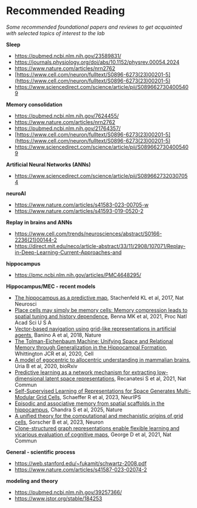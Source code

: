# Recommended Reading

*Some recommended foundational papers and reviews to get acquainted with selected topics of interest to the lab*

**Sleep**

- https://pubmed.ncbi.nlm.nih.gov/23589831/
- https://journals.physiology.org/doi/abs/10.1152/physrev.00054.2024
- https://www.nature.com/articles/nrn2762
- [https://www.cell.com/neuron/fulltext/S0896-6273(23)00201-5](https://www.cell.com/neuron/fulltext/S0896-6273(23)00201-5)
- https://www.sciencedirect.com/science/article/pii/S0896627304005409

**Memory consolidation**

- https://pubmed.ncbi.nlm.nih.gov/7624455/
- https://www.nature.com/articles/nrn2762
- https://pubmed.ncbi.nlm.nih.gov/21764357/
- [https://www.cell.com/neuron/fulltext/S0896-6273(23)00201-5](https://www.cell.com/neuron/fulltext/S0896-6273(23)00201-5)
- https://www.sciencedirect.com/science/article/pii/S0896627304005409

**Artificial Neural Networks (ANNs)**

- https://www.sciencedirect.com/science/article/pii/S0896627320307054

**neuroAI**

- https://www.nature.com/articles/s41583-023-00705-w
- https://www.nature.com/articles/s41593-019-0520-2

**Replay in brains and ANNs**

- https://www.cell.com/trends/neurosciences/abstract/S0166-2236(21)00144-2
- https://direct.mit.edu/neco/article-abstract/33/11/2908/107071/Replay-in-Deep-Learning-Current-Approaches-and

**hippocampus**

- https://pmc.ncbi.nlm.nih.gov/articles/PMC4648295/

**Hippocampus/MEC - recent models**

- [The hippocampus as a predictive map](https://pubmed.ncbi.nlm.nih.gov/28967910/), Stachenfeld KL et al, 2017, Nat Neurosci
- [Place cells may simply be memory cells: Memory compression leads to spatial tuning and history dependence](https://pubmed.ncbi.nlm.nih.gov/34916282/), Benna MK et al, 2021, Proc Natl Acad Sci U S A
- [Vector-based navigation using grid-like representations in artificial agents](https://pubmed.ncbi.nlm.nih.gov/29743670/), Banino A et al, 2018, Nature
- [The Tolman-Eichenbaum Machine: Unifying Space and Relational Memory through Generalization in the Hippocampal Formation](https://pubmed.ncbi.nlm.nih.gov/33181068/), Whittington JCR et al, 2020, Cell
- [A model of egocentric to allocentric understanding in mammalian brains](https://www.biorxiv.org/content/10.1101/2020.11.11.378141v2), Uria B et al, 2020, bioRxiv
- [Predictive learning as a network mechanism for extracting low-dimensional latent space representations](https://pubmed.ncbi.nlm.nih.gov/33658520/), Recanatesi S et al, 2021, Nat Commun
- [Self-Supervised Learning of Representations for Space Generates Multi-Modular Grid Cells](https://proceedings.neurips.cc/paper_files/paper/2023/hash/4846257e355f6923fc2a1fbe35099e91-Abstract-Conference.html), Schaeffer R et al, 2023, NeurIPS
- [Episodic and associative memory from spatial scaffolds in the hippocampus](https://pubmed.ncbi.nlm.nih.gov/39814883/), Chandra S et al, 2025, Nature
- [A unified theory for the computational and mechanistic origins of grid cells](https://pubmed.ncbi.nlm.nih.gov/36306779/), Sorscher B et al, 2023, Neuron
- [Clone-structured graph representations enable flexible learning and vicarious evaluation of cognitive maps](https://pubmed.ncbi.nlm.nih.gov/33888694/), George D et al, 2021, Nat Commun

**General - scientific process**

- https://web.stanford.edu/~fukamit/schwartz-2008.pdf
- https://www.nature.com/articles/s41587-023-02074-2

**modeling and theory**

- https://pubmed.ncbi.nlm.nih.gov/39257366/
- https://www.jstor.org/stable/184253
